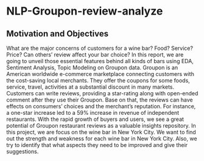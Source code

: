 # NLP-Groupon-review-analyze



## Motivation and Objectives
What are the major concerns of customers for a wine bar? Food? Service? Price? Can others’ review affect your bar choice? In this report, we are going to unveil those essential features behind all kinds of bars using EDA, Sentiment Analysis, Topic Modeling on Groupon data. Groupon is an American worldwide e-commerce marketplace connecting customers with the cost-saving local merchants. They offer the coupons for some foods, service, travel, activities at a substantial discount in many markets. Customers can write reviews, providing a star-rating along with open-ended comment after they use their Groupon. Base on that, the reviews can have effects on consumers’ choices and the merchant’s reputation. For instance, a one-star increase led to a 59% increase in revenue of independent restaurants. With the rapid growth of buyers and users, we see a great potential of Groupon restaurant reviews as a valuable insights repository. In this project, we are focus on the wine bar in New York City. We want to find out the strength and weakness for each wine bar in New York City. Also, we try to identify that what aspects they need to be improved and give their suggestions.
